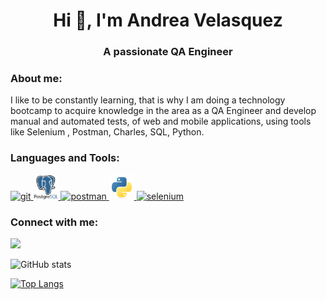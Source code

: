 </h1> <h1 align="center">Hi 👋, I'm Andrea Velasquez</h1>

<h3 align="center">A passionate QA Engineer</h3>

<h3 align="left">About me:</h3>

I like to be constantly learning, that is why I am doing a technology bootcamp to acquire knowledge in the area as a QA Engineer and develop manual and automated tests, of web and mobile applications, using tools like Selenium , Postman, Charles, SQL, Python.

<h3 align="left">Languages and Tools:</h3>
<p align="left"> <a href="https://git-scm.com/" target="_blank" rel="noreferrer"> <img src="https://www.vectorlogo.zone/logos/git-scm/git-scm-icon.svg" alt="git" width="40" height="40"/> </a> <a href="https://www.postgresql.org" target="_blank" rel="noreferrer"> <img src="https://raw.githubusercontent.com/devicons/devicon/master/icons/postgresql/postgresql-original-wordmark.svg" alt="postgresql" width="40" height="40"/> </a> <a href="https://postman.com" target="_blank" rel="noreferrer"> <img src="https://www.vectorlogo.zone/logos/getpostman/getpostman-icon.svg" alt="postman" width="40" height="40"/> </a> <a href="https://www.python.org" target="_blank" rel="noreferrer"> <img src="https://raw.githubusercontent.com/devicons/devicon/master/icons/python/python-original.svg" alt="python" width="40" height="40"/> </a> <a href="https://www.selenium.dev" target="_blank" rel="noreferrer"> <img src="https://raw.githubusercontent.com/detain/svg-logos/780f25886640cef088af994181646db2f6b1a3f8/svg/selenium-logo.svg" alt="selenium" width="40" height="40"/> </a> </p>

<h3 align="left">Connect with me:</h3>

[![](https://img.shields.io/badge/LinkedIn-0077B5?style=for-the-badge&logo=linkedin&logoColor=white)](https://www.linkedin.com/in/andreavelasquez2100/)

![GitHub stats](https://github-readme-stats.vercel.app/api?username=andrea2100&show_icons=true) 

[![Top Langs](https://github-readme-stats.vercel.app/api/top-langs/?username=andrea2100)](https://github.com/anuraghazra/github-readme-stats)

<div id="badges" align="center">
<img decoding="async" src="https://visitor-badge-reloaded.herokuapp.com/badge?page_id=andrea2100.andrea2100&color=00cf00" alt=""/>


